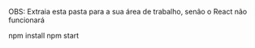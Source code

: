 OBS: Extraia esta pasta para a sua área de trabalho, senão o React não funcionará

npm install
npm start
